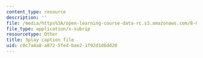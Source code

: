 ```yaml
---
content_type: resource
description: ''
file: /media/https%3A/open-learning-course-data-rc.s3.amazonaws.com/8-03sc-physics-iii-vibrations-and-waves-fall-2016/c0c7a4a8a8725fedbae21f92d1d6dd20_I0YACDaY-ww.vtt
file_type: application/x-subrip
resourcetype: Other
title: 3play caption file
uid: c0c7a4a8-a872-5fed-bae2-1f92d1d6dd20
---
```


